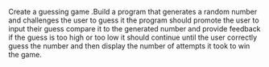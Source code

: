 Create a guessing game .Build a program that generates a random number and challenges the user to guess it the program should promote the user to input their guess  compare it to the generated number and provide feedback if the guess  is too high or too low it should continue until the user correctly guess the number and then display the number of attempts it took to win the game.
